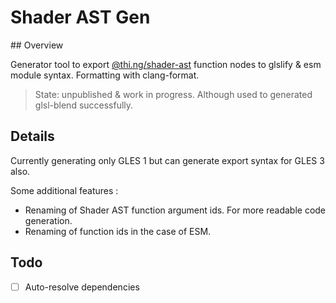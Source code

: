 # Shader AST Gen

## Overview

Generator tool to export [@thi.ng/shader-ast](https://thi.ng/shader-ast) function nodes to glslify & esm module syntax. Formatting with clang-format.

> State: unpublished & work in progress. Although used to generated glsl-blend successfully.

## Details

Currently generating only GLES 1 but can generate export syntax for GLES 3 also.

Some additional features :

- Renaming of Shader AST function argument ids. For more readable code generation.
- Renaming of function ids in the case of ESM.

## Todo

- [ ] Auto-resolve dependencies
